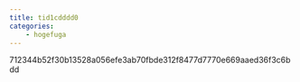 ```yaml
---
title: tid1cdddd0
categories:
    - hogefuga
---
```

712344b52f30b13528a056efe3ab70fbde312f8477d7770e669aaed36f3c6bdd